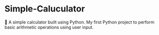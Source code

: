 # Simple-Caluculator
🧮 A simple calculator built using Python.  My first Python project to perform basic arithmetic operations using user input.

